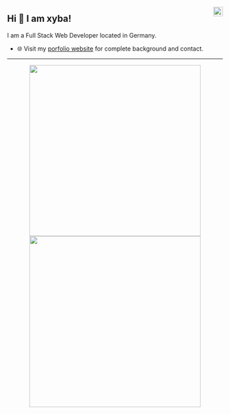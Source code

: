 <a style="color: blue" href="https://twitter.com/xyba1337" target="_blank" rel="nofollow"><img align="right" alt="xybas's Twitter" width="22px" src="https://cdn.jsdelivr.net/npm/simple-icons@v3/icons/twitter.svg" /></a>

## Hi 👋 I am xyba! 
I am a Full Stack Web Developer located in Germany.<br>

- 🌐 Visit my [porfolio website](https://xyba.dev/) for complete background and contact.

---
<p align = "center">
  <img src = "https://github-readme-stats-sigma-five.vercel.app/api?username=xyba1337&show_icons=true&theme=bear" width = 400>
  <img src = "https://github-readme-streak-stats.herokuapp.com?user=xyba1337&theme=dark&hide_border=true" width = 400>
</p>
